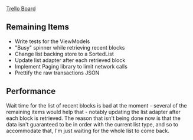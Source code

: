 [Trello Board](https://trello.com/b/OWZRAP5j/blockone)

## Remaining Items
 - Write tests for the ViewModels
 - "Busy" spinner while retrieving recent blocks
 - Change list backing store to a SortedList
 - Update list adapter after each retrieved block
 - Implement Paging library to limit network calls
 - Prettify the raw transactions JSON

## Performance
Wait time for the list of recent blocks is bad at the moment - several of the remaining items would help that - notably updating the list adapter after each block is retrieved. The reason that isn't being done now is that the data isn't guaranteed to be in order with the current list type, and so to accommodate that, I'm just waiting for the whole list to come back. 
<!--stackedit_data:
eyJoaXN0b3J5IjpbLTQ5MzAwMjQxMCw5ODM4NTkwNzYsMjUzNj
E2OTNdfQ==
-->
